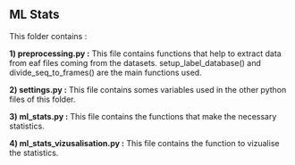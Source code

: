 ## ML Stats

This folder contains :

**1) preprocessing.py :**
This file contains functions that help to extract data from eaf files coming from the datasets.
setup_label_database() and divide_seq_to_frames() are the main functions used.

**2) settings.py :**
This file contains somes variables used in the other python files of this folder.

**3) ml_stats.py :**
This file contains the functions that make the necessary statistics.

**4) ml_stats_vizusalisation.py :**
This file contains the function to vizualise the statistics.

